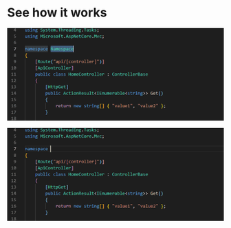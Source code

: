 # See how it works

![Example](https://github.com/AdrianWilczynski/NamespaceAutocompletion/raw/master/img/example-full.gif)

![Example](https://github.com/AdrianWilczynski/NamespaceAutocompletion/raw/master/img/example-snippet.gif)